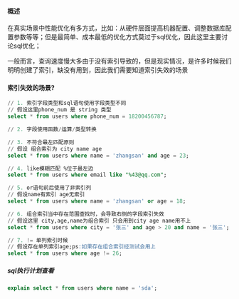 #### 概述
在真实场景中性能优化有多方式，比如：从硬件层面提高机器配置、调整数据库配置参数等等；但是最简单、成本最低的优化方式莫过于sql优化，因此这里主要讨论sql优化；

一般而言，查询速度慢大多由于没有索引导致的，但是现实情况，是许多时候我们明明创建了索引，缺没有用到，因此我们需要知道索引失效的场景

#### 索引失效的场景?
```sql
// 1. 索引字段类型和sql语句使用字段类型不同
// 假设这里phone_num 是 string 类型
select * from users where phone_num = 18200456787;

// 2. 字段使用函数/运算/类型转换

// 3. 不符合最左匹配原则
// 假设 组合索引为 city name age
select * from users where name = 'zhangsan' and age = 23;

// 4. like模糊匹配 %位于最左边
select * from users where email like "%43@qq.com";

// 5. or语句前后使用了非索引列
// 假设name有索引 age无索引
select * from users where name = 'zhangsan' or age = 18;

// 6. 组合索引当中存在范围查找时，会导致右侧的字段索引失效
// 假设这里 city,age,name为组合索引 只会用到city age name用不上 
select * from users where city = '张三' and age > 20 and name = '张三';

// 7. != 单列索引时候
// 假设存在单列索引age;ps:如果存在组合索引经测试会用上
select * from users where age != 26;
```

##### sql执行计划查看
```sql 
explain select * from users where name = 'sda';
```


